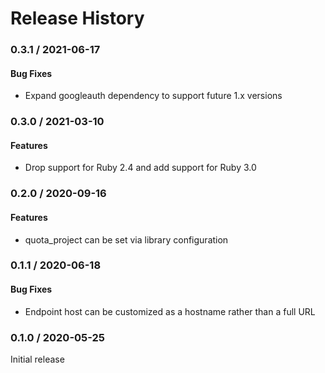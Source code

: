 # Release History

### 0.3.1 / 2021-06-17

#### Bug Fixes

* Expand googleauth dependency to support future 1.x versions

### 0.3.0 / 2021-03-10

#### Features

* Drop support for Ruby 2.4 and add support for Ruby 3.0

### 0.2.0 / 2020-09-16

#### Features

* quota_project can be set via library configuration

### 0.1.1 / 2020-06-18

#### Bug Fixes

* Endpoint host can be customized as a hostname rather than a full URL

### 0.1.0 / 2020-05-25

Initial release
